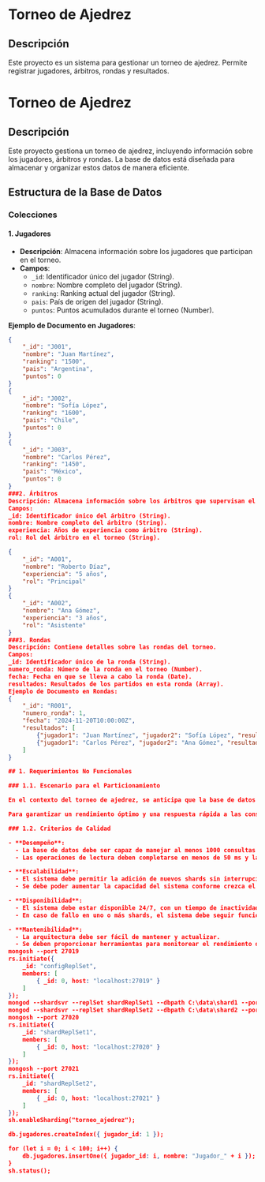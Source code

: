 # Torneo de Ajedrez

## Descripción
Este proyecto es un sistema para gestionar un torneo de ajedrez. Permite registrar jugadores, árbitros, rondas y resultados.


# Torneo de Ajedrez

## Descripción
Este proyecto gestiona un torneo de ajedrez, incluyendo información sobre los jugadores, árbitros y rondas. La base de datos está diseñada para almacenar y organizar estos datos de manera eficiente.

## Estructura de la Base de Datos

### Colecciones

#### 1. Jugadores
- **Descripción**: Almacena información sobre los jugadores que participan en el torneo.
- **Campos**:
  - `_id`: Identificador único del jugador (String).
  - `nombre`: Nombre completo del jugador (String).
  - `ranking`: Ranking actual del jugador (String).
  - `pais`: País de origen del jugador (String).
  - `puntos`: Puntos acumulados durante el torneo (Number).

**Ejemplo de Documento en Jugadores**:
```json
{
    "_id": "J001",
    "nombre": "Juan Martínez",
    "ranking": "1500",
    "pais": "Argentina",
    "puntos": 0
}
{
    "_id": "J002",
    "nombre": "Sofía López",
    "ranking": "1600",
    "pais": "Chile",
    "puntos": 0
}
{
    "_id": "J003",
    "nombre": "Carlos Pérez",
    "ranking": "1450",
    "pais": "México",
    "puntos": 0
}
###2. Árbitros
Descripción: Almacena información sobre los árbitros que supervisan el torneo.
Campos:
_id: Identificador único del árbitro (String).
nombre: Nombre completo del árbitro (String).
experiencia: Años de experiencia como árbitro (String).
rol: Rol del árbitro en el torneo (String).

{
    "_id": "A001",
    "nombre": "Roberto Díaz",
    "experiencia": "5 años",
    "rol": "Principal"
}
{
    "_id": "A002",
    "nombre": "Ana Gómez",
    "experiencia": "3 años",
    "rol": "Asistente"
}
###3. Rondas
Descripción: Contiene detalles sobre las rondas del torneo.
Campos:
_id: Identificador único de la ronda (String).
numero_ronda: Número de la ronda en el torneo (Number).
fecha: Fecha en que se lleva a cabo la ronda (Date).
resultados: Resultados de los partidos en esta ronda (Array).
Ejemplo de Documento en Rondas:
{
    "_id": "R001",
    "numero_ronda": 1,
    "fecha": "2024-11-20T10:00:00Z",
    "resultados": [
        {"jugador1": "Juan Martínez", "jugador2": "Sofía López", "resultado": "1-0"},
        {"jugador1": "Carlos Pérez", "jugador2": "Ana Gómez", "resultado": "0-1"}
    ]
}

## 1. Requerimientos No Funcionales

### 1.1. Escenario para el Particionamiento

En el contexto del torneo de ajedrez, se anticipa que la base de datos contendrá un gran volumen de información relacionada con los jugadores, árbitros, rondas y resultados. A medida que el torneo crece en popularidad, se espera que la cantidad de jugadores supere los 10,000, lo que generará una carga significativa en la base de datos.

Para garantizar un rendimiento óptimo y una respuesta rápida a las consultas, se requiere la implementación de sharding (particionamiento horizontal). Este enfoque permitirá distribuir los datos entre múltiples servidores (shards), lo que mejorará la escalabilidad y la disponibilidad del sistema.

### 1.2. Criterios de Calidad

- **Desempeño**: 
  - La base de datos debe ser capaz de manejar al menos 1000 consultas por segundo durante las horas pico del torneo.
  - Las operaciones de lectura deben completarse en menos de 50 ms y las operaciones de escritura en menos de 100 ms.

- **Escalabilidad**:
  - El sistema debe permitir la adición de nuevos shards sin interrupciones en el servicio.
  - Se debe poder aumentar la capacidad del sistema conforme crezca el número de jugadores y partidas.

- **Disponibilidad**:
  - El sistema debe estar disponible 24/7, con un tiempo de inactividad mínimo.
  - En caso de fallo en uno o más shards, el sistema debe seguir funcionando sin pérdida de datos.

- **Mantenibilidad**:
  - La arquitectura debe ser fácil de mantener y actualizar.
  - Se deben proporcionar herramientas para monitorear el rendimiento del sistema y realizar ajustes según sea necesario.
mongosh --port 27019
rs.initiate({
    _id: "configReplSet",
    members: [
        { _id: 0, host: "localhost:27019" }
    ]
});
mongod --shardsvr --replSet shardReplSet1 --dbpath C:\data\shard1 --port 27020
mongod --shardsvr --replSet shardReplSet2 --dbpath C:\data\shard2 --port 27021
mongosh --port 27020
rs.initiate({
    _id: "shardReplSet1",
    members: [
        { _id: 0, host: "localhost:27020" }
    ]
});
mongosh --port 27021
rs.initiate({
    _id: "shardReplSet2",
    members: [
        { _id: 0, host: "localhost:27021" }
    ]
});
sh.enableSharding("torneo_ajedrez");

db.jugadores.createIndex({ jugador_id: 1 });

for (let i = 0; i < 100; i++) {
    db.jugadores.insertOne({ jugador_id: i, nombre: "Jugador_" + i });
}
sh.status();
